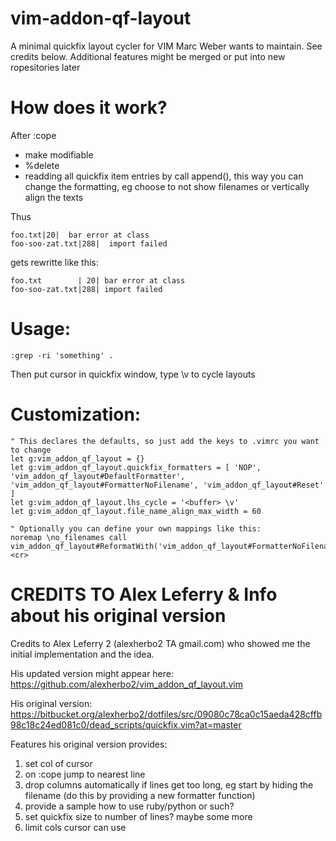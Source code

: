 vim-addon-qf-layout
===================
A minimal quickfix layout cycler for VIM Marc Weber wants to maintain.
See credits below. Additional features might be merged or put into new
ropesitories later

How does it work?
=================
After :cope

* make modifiable
* %delete
* readding all quickfix item entries by call append(), this way you can change
  the formatting, eg choose to not show filenames or vertically align the texts

Thus

    foo.txt|20|  bar error at class
    foo-soo-zat.txt|288|  import failed

gets rewritte like this:

    foo.txt        | 20| bar error at class
    foo-soo-zat.txt|288| import failed

Usage:
=======

    :grep -ri 'something' .

Then put cursor in quickfix window, type \v to cycle layouts


Customization:
==============

    " This declares the defaults, so just add the keys to .vimrc you want to change
    let g:vim_addon_qf_layout = {}
    let g:vim_addon_qf_layout.quickfix_formatters = [ 'NOP', 'vim_addon_qf_layout#DefaultFormatter', 'vim_addon_qf_layout#FormatterNoFilename', 'vim_addon_qf_layout#Reset' ]
    let g:vim_addon_qf_layout.lhs_cycle = '<buffer> \v'
    let g:vim_addon_qf_layout.file_name_align_max_width = 60

    " Optionally you can define your own mappings like this:
    noremap \no_filenames call vim_addon_qf_layout#ReformatWith('vim_addon_qf_layout#FormatterNoFilename')<cr>


CREDITS TO Alex Leferry & Info about his original version
=========================================================

Credits to Alex Leferry 2 (alexherbo2 TA gmail.com) who showed me the initial
implementation and the idea.

His updated version might appear here:
https://github.com/alexherbo2/vim_addon_qf_layout.vim

His original version:
https://bitbucket.org/alexherbo2/dotfiles/src/09080c78ca0c15aeda428cffb98c18c24ed081c0/dead_scripts/quickfix.vim?at=master

Features his original version provides:
  1) set col of cursor
  2) on :cope jump to nearest line
  3) drop columns automatically if lines get too long, eg start by hiding the
     filename (do this by providing a new formatter function)
  4) provide a sample how to use ruby/python or such?
  5) set quickfix size to number of lines?
      maybe some more
  6) limit cols cursor can use
